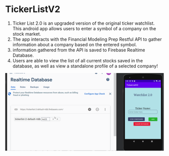 # TickerListV2

1. Ticker List 2.0 is an upgraded version of the original ticker watchlist. This android app allows users to enter a symbol of a company on the stock market.
2. The app interacts with the Financial Modeling Prep Restful API to gather information about a company based on the entered symbol.
3. information gathered from the API is saved to Firebase Realtime Database.
4. Users are able to view the list of all current stocks saved in the database, as well as view a standalone profile of a selected company!

<img src="https://github.com/GitKj/TickerListV2/blob/master/tickerv2_V1.gif" width=550>
